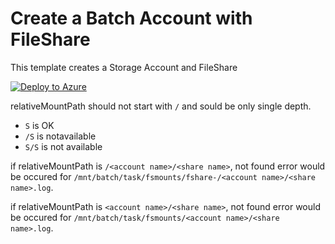 # Create a Batch Account with FileShare

This template creates a Storage Account and FileShare

[![Deploy to Azure](https://aka.ms/deploytoazurebutton)](https://portal.azure.com/#create/Microsoft.Template/uri/https%3A%2F%2Fraw.githubusercontent.com%2Fchangbaebang%2Fazure_arm_template%2Fmain%2Fbatch%2FwithFileShare%2Fazuredeploy.json)


relativeMountPath should not start with `/` and sould be only single depth.  
- `S` is OK
- `/S` is notavailable
- `S/S` is not available


if relativeMountPath is `/<account name>/<share name>`, not found error would be occured for `/mnt/batch/task/fsmounts/fshare-/<account name>/<share name>.log`.  

if relativeMountPath is `<account name>/<share name>`, not found error would be occured for `/mnt/batch/task/fsmounts/<account name>/<share name>.log`.  

